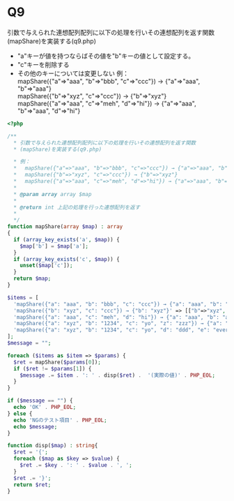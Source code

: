 # Q9
引数で与えられた連想配列配列に以下の処理を行いその連想配列を返す関数(mapShare)を実装する(q9.php)
- "a"キーが値を持つならばその値を"b"キーの値として設定する。
- "c"キーを削除する
- その他のキーについては変更しない
例：  
 mapShare({"a"=>"aaa", "b"=>"bbb", "c"=>"ccc"}) → {"a"=>"aaa", "b"=>"aaa"}  
 mapShare({"b"=>"xyz", "c"=>"ccc"}) → {"b"=>"xyz"}  
 mapShare({"a"=>"aaa", "c"=>"meh", "d"=>"hi"}) → {"a"=>"aaa", "b"=>"aaa", "d"=>"hi"}

``` php
<?php

/**
  * 引数で与えられた連想配列配列に以下の処理を行いその連想配列を返す関数
  * (mapShare)を実装する(q9.php)

  * 例：
  * 　mapShare({"a"=>"aaa", "b"=>"bbb", "c"=>"ccc"}) → {"a"=>"aaa", "b"=>"aaa"}
  * 　mapShare({"b"=>"xyz", "c"=>"ccc"}) → {"b"=>"xyz"}
  * 　mapShare({"a"=>"aaa", "c"=>"meh", "d"=>"hi"}) → {"a"=>"aaa", "b"=>"aaa", "d"=>"hi"}
  * 
  * @param array array $map
  * 
  * @return int 上記の処理を行った連想配列を返す
  * 
  */
function mapShare(array $map) : array
{
  if (array_key_exists('a', $map)) {
    $map['b'] = $map['a'];
  }
  if (array_key_exists('c', $map)) {
    unset($map['c']);
  }
  return $map;
}

$items = [
  'mapShare({"a": "aaa", "b": "bbb", "c": "ccc"}) → {"a": "aaa", "b": "aaa"}' => [["a"=>"aaa", "b"=>"bbb", "c"=>"ccc"], ["a"=>"aaa", "b"=>"aaa"]],
  'mapShare({"b": "xyz", "c": "ccc"}) → {"b": "xyz"}' => [["b"=>"xyz", "c"=>"ccc"], ["b"=>"xyz"]],
  'mapShare({"a": "aaa", "c": "meh", "d": "hi"}) → {"a": "aaa", "b": "aaa", "d": "hi"}' => [["a"=>"aaa", "c"=>"meh", "d"=>"hi"], ["a"=>"aaa", "b"=>"aaa", "d"=>"hi"]],
  'mapShare({"a": "xyz", "b": "1234", "c": "yo", "z": "zzz"}) → {"a": "xyz", "b": "xyz", "z": "zzz"}' => [["a"=>"xyz", "b"=>"1234", "c"=>"yo", "z"=>"zzz"], ["a"=>"xyz", "b"=>"xyz", "z"=>"zzz"]],
  'mapShare({"a": "xyz", "b": "1234", "c": "yo", "d": "ddd", "e": "everything"}) → {"a": "xyz", "b": "xyz", "d": "ddd", "e": "everything"}' => [["a"=>"xyz", "b"=>"1234", "c"=>"yo", "d"=>"ddd", "e"=>"everything"], ["a"=>"xyz", "b"=>"xyz", "d"=>"ddd", "e"=>"everything"]],
];
$message = "";

foreach ($items as $item => $params) {
  $ret = mapShare($params[0]);
  if ($ret != $params[1]) {
    $message .= $item . ': ' . disp($ret) .  '(実際の値)' . PHP_EOL;
  }
}

if ($message == "") {
  echo 'OK' . PHP_EOL;
} else {
  echo 'NGのテスト項目' . PHP_EOL;
  echo $message;
}

function disp($map) : string{
  $ret = '{';
  foreach ($map as $key => $value) {
    $ret .= $key . ': ' . $value . ', ';
  }
  $ret .= '}';
  return $ret;
}
```